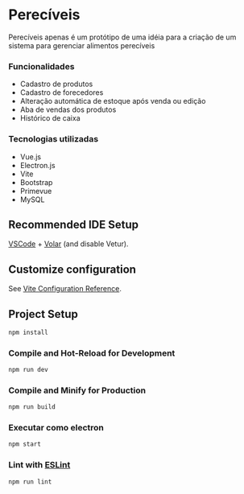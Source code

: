 # Perecíveis

Perecíveis apenas é um protótipo de uma idéia para a criação de um sistema para gerenciar alimentos perecíveis

### Funcionalidades

- Cadastro de produtos
- Cadastro de forecedores
- Alteração automática de estoque após venda ou edição
- Aba de vendas dos produtos
- Histórico de caixa
 
### Tecnologias utilizadas

- Vue.js
- Electron.js
- Vite
- Bootstrap
- Primevue
- MySQL

## Recommended IDE Setup

[VSCode](https://code.visualstudio.com/) + [Volar](https://marketplace.visualstudio.com/items?itemName=Vue.volar) (and disable Vetur).

## Customize configuration

See [Vite Configuration Reference](https://vite.dev/config/).

## Project Setup

```sh
npm install
```

### Compile and Hot-Reload for Development

```sh
npm run dev
```

### Compile and Minify for Production

```sh
npm run build
```

### Executar como electron
```sh
npm start
```

### Lint with [ESLint](https://eslint.org/)

```sh
npm run lint
```
